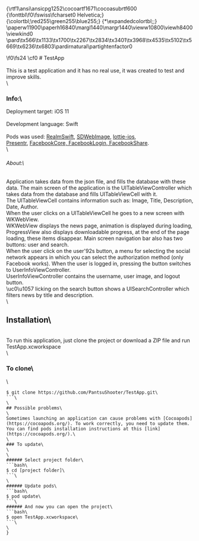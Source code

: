 {\rtf1\ansi\ansicpg1252\cocoartf1671\cocoasubrtf600
{\fonttbl\f0\fswiss\fcharset0 Helvetica;}
{\colortbl;\red255\green255\blue255;}
{\*\expandedcolortbl;;}
\paperw11900\paperh16840\margl1440\margr1440\vieww10800\viewh8400\viewkind0
\pard\tx566\tx1133\tx1700\tx2267\tx2834\tx3401\tx3968\tx4535\tx5102\tx5669\tx6236\tx6803\pardirnatural\partightenfactor0

\f0\fs24 \cf0 # TestApp\
\
This is a test application and it has no real use, it was created to test and improve skills.\
\
### Info:\
Deployment target: iOS 11\
\
Development language: Swift\
\
Pods was used: [RealmSwift](https://github.com/realm/realm-cocoa), [SDWebImage](https://github.com/SDWebImage/SDWebImage), [lottie-ios](https://github.com/airbnb/lottie-ios), \
 [Presentr](https://github.com/IcaliaLabs/Presentr), [FacebookCore, FacebookLogin, FacebookShare](https://github.com/facebook/facebook-swift-sdk).\
\
###### About:\
Application takes data from the json file, and fills the database with these data. The main screen of the application is the UITableViewController which takes data from the database and fills UITableViewCell with it. \
The UITableViewCell contains information such as: Image, Title, Description, Date, Author. \
When the user clicks on a UITableViewCell he goes to a new screen with WKWebView. \
WKWebView displays the news page, animation is displayed during loading, ProgressView also displays downloadable progress, at the end of the page loading, these items disappear. Main screen navigation bar also has two buttons: user and search. \
When the user click on the user\'92s button, a menu for selecting the social network appears in which you can select the authorization method (only Facebook works). When the user is logged in, pressing the button switches to UserInfoViewController. \
UserInfoViewController contains the username, user image, and logout button. \
\uc0\u1057 licking on the search button shows a UISearchController which filters news by title and description.\
\
## Installation\
\
To run this application, just clone the project or download a ZIP file and run TestApp.xcworkspace\
\
### To clone\
\
```bash\
$ git clone https://github.com/PantsuShooter/TestApp.git\
```\
\
## Possible problems\
\
Sometimes launching an application can cause problems with [Cocoapods](https://cocoapods.org/). To work correctly, you need to update them. You can find pods installation instructions at this [link](https://cocoapods.org/).\
\
### To update\
\
\
###### Select project folder\
```bash\
$ cd [project folder]\
```\
\
###### Update pods\
```bash\
$ pod update\
```\
###### And now you can open the project\
```bash\
$ open TestApp.xcworkspace\
```\
\
}